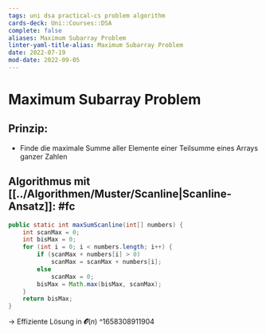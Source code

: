 ```yaml
---
tags: uni dsa practical-cs problem algorithm
cards-deck: Uni::Courses::DSA
complete: false
aliases: Maximum Subarray Problem
linter-yaml-title-alias: Maximum Subarray Problem
date: 2022-07-19
mod-date: 2022-09-05
---
```


# Maximum Subarray Problem

## Prinzip:
- Finde die maximale Summe aller Elemente einer Teilsumme eines Arrays ganzer Zahlen

## Algorithmus mit [[../Algorithmen/Muster/Scanline|Scanline-Ansatz]]: #fc
```java
public static int maxSumScanline(int[] numbers) {
	int scanMax = 0;
	int bisMax = 0;
	for (int i = 0; i < numbers.length; i++) {
		if (scanMax + numbers[i] > 0)
			scanMax = scanMax + numbers[i];
		else
			scanMax = 0;
		bisMax = Math.max(bisMax, scanMax);
	}
	return bisMax;
}
```
-> Effiziente Lösung in $\mathbfcal{O}(n)$
^1658308911904
